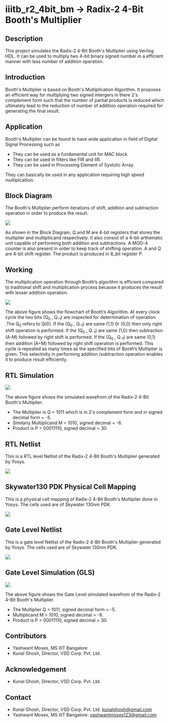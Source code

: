 # iiitb_r2_4bit_bm -> Radix-2 4-Bit Booth's Multiplier

## Description

This project simulates the Radix-2 4-Bit Booth's Multiplier using Verilog HDL. It can be used to multiply two 4-bit binary signed number in a efficient manner with less number of addition operation. 

## Introduction

Booth's Multiplier is based on Booth's Multiplication Algorithm. It proposes an efficient way for multiplying two signed intergers in there 2's complement form such that the number of partial products is reduced which ultimately lead to the reduction of number of addition operation required for generating the final result.

## Application

Booth's Multiplier can be found to have wide application in field of Digital Signal Processing such as

* They can be used as a fundamental unit for MAC block.
* They can be used in filters like FIR and IIR.
* They can be used in Processing Element of Systolic Array. 

 They can basically be used in any application requiring high speed multiplcaition. 
 
 ## Block Diagram 
 
The Booth's Multiplier perform iterations of shift, addition and subtraction operation in order to produce the result.
 
 ![](images/Circuit_crop.jpg)
 
As shown in the Block Diagram, Q and M are 4-bit registers that stores the multiplier and multipliicand respectively. It also consist of a 4-bit arthematic unit capable of performing both addition and subtractions. A MOD-4 counter is also present in order to keep track of shifting operation. A and Q are 4-bit shift register. The product is produced in 8_bit register P.  

## Working 

The  multiplication operation through Booth’s algorithm is efficient compared to traditional shift and multiplication process because it produces the result with lesser addition operation. 

![](images/Flowchart_crop.jpg)

The above figure shows the flowchart of Booth’s Algorithm. At every clock cycle the two bits (Q<sub>0</sub> , Q<sub>-1</sub>)  are inspected for determination of operation .The Q<sub>0</sub>  refers to Q[0]. If the (Q<sub>0</sub> , Q<sub>-1</sub>) are same (1,1) 0r (0,0) then only right shift operation is performed. If the (Q<sub>0</sub> , Q<sub>-1</sub>) are same (1,0) then subtraction (A-M) followed by right shift is performed. If the (Q<sub>0</sub> , Q<sub>-1</sub>) are same (0,1) then addition (A+M) followed by right shift operation is performed. This cycle is repeated as many times as the specified bits of Booth’s Multiplier is given. This selectivity in performing addition /subtraction operation enables it to produce result efficiently. 

## RTL Simulation

![](images/Waveform_new.jpg)

The above figure shows the simulated wavefrom of the Radix-2 4-Bit Booth's Multiplier.

* The Multiplier is Q = 1011 which is in 2's complement form and in signed decimal form = -5. 
* Similarly Multiplicand M = 1010, signed decimal = -6. 
* Product is P = 00011110, signed decimal = 30. 

## RTL Netlist

This is a RTL level Netlist of the Radix-2 4-Bit Booth's Multiplier generated by Yosys.

![](images/rtl_level_netlist.png)

## Skywater130 PDK Physical Cell Mapping 

This is a physical cell mapping of Radix-2 4-Bit Booth's Multiplier done in Yosys. The cells used are of Skywater 130nm PDK.

![](images/gate_level_mapping.png)

## Gate Level Netlist 

This is a gate level Netlist of the Radix-2 4-Bit Booth's Multiplier generated by Yosys. The cells used are of Skywater 130nm PDK.

![](images/gate_level_netlist.png)

## Gate Level Simulation (GLS)

![](images/gate_level_sim.png)

The above figure shows the Gate Level simulated wavefrom of the Radix-2 4-Bit Booth's Multiplier.

* The Multiplier Q = 1011, signed decimal form = -5. 
* Multiplicand M =   1010, signed decimal = -6. 
* Product  is  P = 00011110, signed decimal = 30. 

 ## Contributors 
 
 * Yashwant Moses, MS IIIT Bangalore
 * Kunal Ghosh, Director, VSD Corp. Pvt. Ltd.
 
 ## Acknowledgement 
 
 * Kunal Ghosh, Director, VSD Corp. Pvt. Ltd.
 
 ## Contact 
 
 * Kunal Ghosh, Director, VSD Corp. Pvt. Ltd. kunalghosh@gmail.com
 * Yashwant Moses, MS IIIT Bangalore. yashwantmoses123@gmail.com
